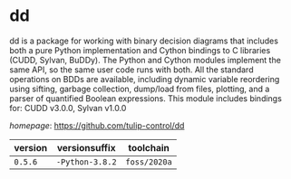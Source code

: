 # dd

dd is a package for working with binary decision diagrams that includes both a pure Python implementation and Cython bindings to C libraries (CUDD, Sylvan, BuDDy). The Python and Cython modules implement the same API, so the same user code runs with both. All the standard operations on BDDs are available, including dynamic variable reordering using sifting, garbage collection, dump/load from files, plotting, and a parser of quantified Boolean expressions. This module includes bindings for: CUDD v3.0.0, Sylvan v1.0.0

*homepage*: <https://github.com/tulip-control/dd>

version | versionsuffix | toolchain
--------|---------------|----------
``0.5.6`` | ``-Python-3.8.2`` | ``foss/2020a``
